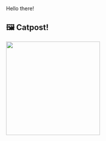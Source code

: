 Hello there!



## 🖼️ Catpost!

<sub>
    <img src="https://cdn2.thecatapi.com/images/70b.jpg" height="256">
</sub>

